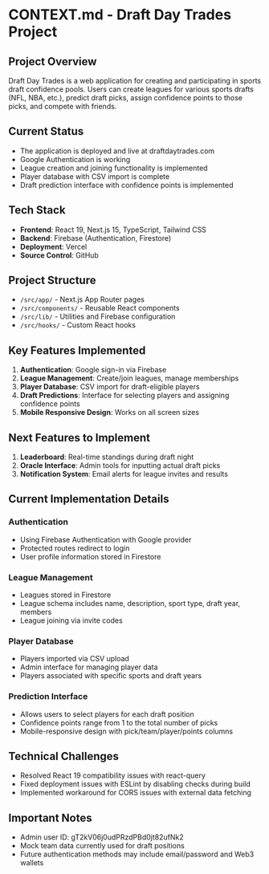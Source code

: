 # CONTEXT.md - Draft Day Trades Project

## Project Overview
Draft Day Trades is a web application for creating and participating in sports draft confidence pools. Users can create leagues for various sports drafts (NFL, NBA, etc.), predict draft picks, assign confidence points to those picks, and compete with friends.

## Current Status
- The application is deployed and live at draftdaytrades.com
- Google Authentication is working
- League creation and joining functionality is implemented
- Player database with CSV import is complete
- Draft prediction interface with confidence points is implemented

## Tech Stack
- **Frontend**: React 19, Next.js 15, TypeScript, Tailwind CSS
- **Backend**: Firebase (Authentication, Firestore)
- **Deployment**: Vercel
- **Source Control**: GitHub

## Project Structure
- `/src/app/` - Next.js App Router pages
- `/src/components/` - Reusable React components
- `/src/lib/` - Utilities and Firebase configuration
- `/src/hooks/` - Custom React hooks

## Key Features Implemented
1. **Authentication**: Google sign-in via Firebase
2. **League Management**: Create/join leagues, manage memberships
3. **Player Database**: CSV import for draft-eligible players
4. **Draft Predictions**: Interface for selecting players and assigning confidence points
5. **Mobile Responsive Design**: Works on all screen sizes

## Next Features to Implement
1. **Leaderboard**: Real-time standings during draft night
2. **Oracle Interface**: Admin tools for inputting actual draft picks
3. **Notification System**: Email alerts for league invites and results

## Current Implementation Details

### Authentication
- Using Firebase Authentication with Google provider
- Protected routes redirect to login
- User profile information stored in Firestore

### League Management
- Leagues stored in Firestore
- League schema includes name, description, sport type, draft year, members
- League joining via invite codes

### Player Database
- Players imported via CSV upload
- Admin interface for managing player data
- Players associated with specific sports and draft years

### Prediction Interface
- Allows users to select players for each draft position
- Confidence points range from 1 to the total number of picks
- Mobile-responsive design with pick/team/player/points columns

## Technical Challenges
- Resolved React 19 compatibility issues with react-query
- Fixed deployment issues with ESLint by disabling checks during build
- Implemented workaround for CORS issues with external data fetching

## Important Notes
- Admin user ID: gT2kV06j0udPRzdPBd0jt82ufNk2
- Mock team data currently used for draft positions
- Future authentication methods may include email/password and Web3 wallets
